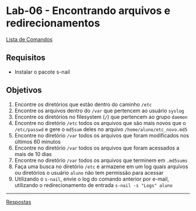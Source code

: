 # Lab-06 - Encontrando arquivos e redirecionamentos

[Lista de Comandos](../comandos.md)

## Requisitos

- Instalar o pacote s-nail

## Objetivos

1. Encontre os diretórios que estão dentro do caminho `/etc`
2. Encontre os arquivos dentro do `/var` que pertencem ao usuário `syslog`
3. Encontre os diretórios no filesystem (`/`) que pertencem ao grupo `daemon`
4. Encontre no diretório `/etc` todos os arquivos que são mais novos que o `/etc/passwd` e gere o `md5sum` deles no arquivo `/home/aluno/etc_novo.md5`
5. Encontre no diretório `/var` todos os arquivos que foram modificados nos últimos 60 minutos
6. Encontre no diretório `/var` todos os arquivos que foram acessados a mais de 10 dias
7. Encontre no diretório `/var` todos os arquivos que terminem em `.md5sums`
8. Faça uma busca no diretório `/etc` e armazene em um log quais arquivos ou diretórios o usuário `aluno` não tem permissão para acessar
9. Utilizando o `s-nail`, envie o log do comando anterior por e-mail, utilizando o redirecionamento de entrada
    ```s-nail -s "Logs" aluno```



------------
[Respostas](respostas.md)
